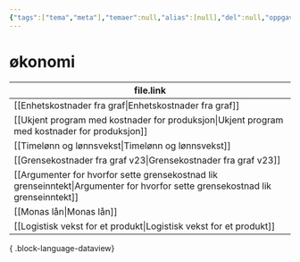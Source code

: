 ```yaml
---
{"tags":["tema","meta"],"temaer":null,"alias":[null],"del":null,"oppgave":null,"fag":null,"eksamen":null,"dg-publish":true,"title":"økonomi","date":"2023-06-01","modified":"2023-06-01","permalink":"/temaer/okonomi/","dgPassFrontmatter":true}
---
```



# økonomi
| file.link                                                                                                                         |
| --------------------------------------------------------------------------------------------------------------------------------- |
| [[Enhetskostnader fra graf\|Enhetskostnader fra graf]]                                                                         |
| [[Ukjent program med kostnader for produksjon\|Ukjent program med kostnader for produksjon]]                                   |
| [[Timelønn og lønnsvekst\|Timelønn og lønnsvekst]]                                                                             |
| [[Grensekostnader fra graf v23\|Grensekostnader fra graf v23]]                                                                 |
| [[Argumenter for hvorfor sette grensekostnad lik grenseinntekt\|Argumenter for hvorfor sette grensekostnad lik grenseinntekt]] |
| [[Monas lån\|Monas lån]]                                                                                                       |
| [[Logistisk vekst for et produkt\|Logistisk vekst for et produkt]]                                                             |

{ .block-language-dataview}
